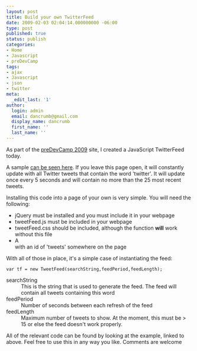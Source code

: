 ```yaml
---
layout: post
title: Build your own TwitterFeed
date: 2009-02-03 02:04:14.000000000 -06:00
type: post
published: true
status: publish
categories:
- Home
- Javascript
- preDevCamp
tags:
- ajax
- Javascript
- json
- twitter
meta:
  _edit_last: '1'
author:
  login: admin
  email: dancrumb@gmail.com
  display_name: dancrumb
  first_name: ''
  last_name: ''
---
```

As part of the [preDevCamp 2009](http://predevcamp.org) site, I created a JavaScript TwitterFeed today.

A sample [can be seen here](/twitterTest.html). If you leave this page open, it will constantly update with all Twitter tweets that contain the word 'twitter'. It will update once every 5 seconds and will contain no more than the 25 most recent tweets.

Installing this code into a page of your own is very simple. You will need the following:

*   jQuery must be installed and you must include it in your webpage
*   tweetFeed.js must be included in your webpage
*   tweetFeed.css should be included, although the function **will** work without this file
*   A <div> with an id of 'tweets' somewhere on the page

With all of those in place, it's a simple case of instantiating the feed:

`var tf = new TweetFeed(searchString,feedPeriod,feedLength);`

<dl>

<dt>searchString</dt>

<dd>This is the string that is used to generate the feed. The feed will contain all tweets containing this word</dd>

<dt>feedPeriod</dt>

<dd>Number of seconds between each refresh of the feed</dd>

<dt>feedLength</dt>

<dd>Maximum number of tweets to show. At the moment, this must be > 15 or else the feed doesn't work properly.</dd>

</dl>

All of the relevant code can be found by looking at the example, linked to above. Feel free to use this in any way you like. Comments are welcome
